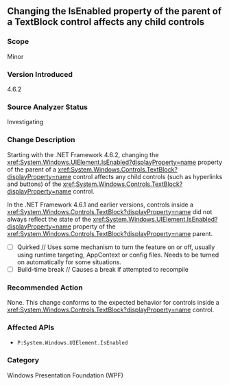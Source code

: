 ## Changing the IsEnabled property of the parent of a TextBlock control affects any child controls

### Scope
Minor

### Version Introduced
4.6.2

### Source Analyzer Status
Investigating

### Change Description
Starting with the .NET Framework 4.6.2, changing the
<xref:System.Windows.UIElement.IsEnabled?displayProperty=name> property of the
parent of a <xref:System.Windows.Controls.TextBlock?displayProperty=name>
control affects any child controls (such as hyperlinks and buttons) of the
<xref:System.Windows.Controls.TextBlock?displayProperty=name> control.

In the .NET Framework 4.6.1 and earlier versions, controls inside a
<xref:System.Windows.Controls.TextBlock?displayProperty=name> did not always
reflect the state of the
<xref:System.Windows.UIElement.IsEnabled?displayProperty=name> property of the
<xref:System.Windows.Controls.TextBlock?displayProperty=name> parent.

- [ ] Quirked // Uses some mechanism to turn the feature on or off, usually using runtime targeting, AppContext or config files. Needs to be turned on automatically for some situations.
- [ ] Build-time break // Causes a break if attempted to recompile

### Recommended Action
None. This change conforms to the expected behavior for controls inside a <xref:System.Windows.Controls.TextBlock?displayProperty=name> control.

### Affected APIs
- `P:System.Windows.UIElement.IsEnabled`

### Category
Windows Presentation Foundation (WPF)

<!--
    ### Original Bug
    213267
-->

<!-- breaking change id: 161 -->
